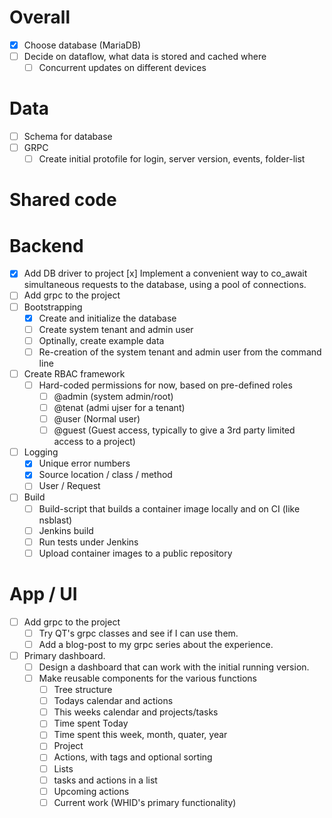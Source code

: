 # Overall
- [x] Choose database (MariaDB)
- [ ] Decide on dataflow, what data is stored and cached where
    - [ ] Concurrent updates on different devices

# Data
- [ ] Schema for database
- [ ] GRPC
    - [ ] Create initial protofile for login, server version, events, folder-list

# Shared code

# Backend
- [x] Add DB driver to project
    [x] Implement a convenient way to co_await simultaneous requests to the database, using a pool of connections.
- [ ] Add grpc to the project
- [ ] Bootstrapping
    - [x] Create and initialize the database
    - [ ] Create system tenant and admin user
    - [ ] Optinally, create example data
    - [ ] Re-creation of the system tenant and admin user from the command line
- [ ] Create RBAC framework
    - [ ] Hard-coded permissions for now, based on pre-defined roles
        - [ ] @admin (system admin/root)
        - [ ] @tenat (admi ujser for a tenant)
        - [ ] @user (Normal user)
        - [ ] @guest (Guest access, typically to give a 3rd party limited access to a project)
- [ ] Logging
    - [x] Unique error numbers
    - [x] Source location / class / method
    - [ ] User / Request
- [ ] Build
    - [ ] Build-script that builds a container image locally and on CI (like nsblast)
    - [ ] Jenkins build
    - [ ] Run tests under Jenkins
    - [ ] Upload container images to a public repository

# App / UI
- [ ] Add grpc to the project
    - [ ] Try QT's grpc classes and see if I can use them.
    - [ ] Add a blog-post to my grpc series about the experience.

- [ ] Primary dashboard.
    - [ ] Design a dashboard that can work with the initial running version.
    - [ ] Make reusable components for the various functions
        - [ ] Tree structure
        - [ ] Todays calendar and actions
        - [ ] This weeks calendar and projects/tasks
        - [ ] Time spent Today
        - [ ] Time spent this week, month, quater, year
        - [ ] Project
        - [ ] Actions, with tags and optional sorting
        - [ ] Lists
        - [ ] tasks and actions in a list
        - [ ] Upcoming actions
        - [ ] Current work (WHID's primary functionality)
